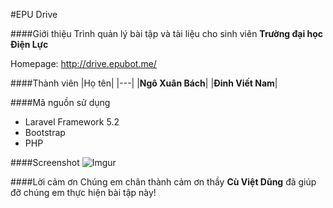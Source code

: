 #EPU Drive

####Giới thiệu
Trình quản lý bài tập và tài liệu cho sinh viên **Trường đại học Điện Lực**

Homepage: http://drive.epubot.me/


####Thành viên
|Họ tên|
|---|
|**Ngô Xuân Bách**|
|**Đinh Viết Nam**|

####Mã nguồn sử dụng
* Laravel Framework 5.2
* Bootstrap
* PHP

####Screenshot
![Imgur](http://i.imgur.com/FOm5HgF.png)

####Lời cảm ơn
Chúng em chân thành cảm ơn thầy **Cù Việt Dũng** đã giúp đỡ chúng em thực hiện bài tập này!
